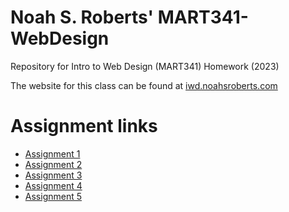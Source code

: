 # Noah S. Roberts' MART341-WebDesign
Repository for Intro to Web Design (MART341) Homework (2023)

The website for this class can be found at [iwd.noahsroberts.com](http://iwd.noahsroberts.com)

# Assignment links
- [Assignment 1](./assignment-01/)
- [Assignment 2](./assignment-02/)
- [Assignment 3](./assignment-03/)
- [Assignment 4](./assignment-04/)
- [Assignment 5](./assignment-05/)
